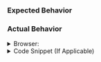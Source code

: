 <!--
Is your issue for a new theme or language? As of Carbon `3.0.0`, the core Carbon team is no 
longer implementing new themes or languages ourselves, but we are happy to accept PRs to add new ones.

Please see https://github.com/dawnlabs/carbon#a-note-on-adding-themeslanguages for notes on how to do so 😄 
-->
<!-- Attach a screenshot where applicable -->
### Expected Behavior

### Actual Behavior

<details>
  <summary>Browser: </summary>
  <!-- Enter your Browser information here -->
</details>

<details>
  <summary>Code Snippet (If Applicable)</summary>
  <!-- Paste an example code snippet as plain text here for failure cases -->
</details>



